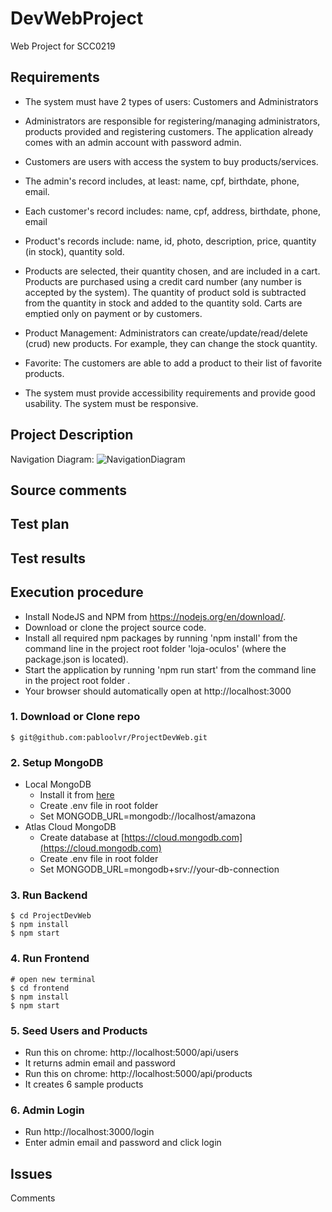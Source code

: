 # DevWebProject

Web Project for SCC0219

## Requirements
 - The system must have 2 types of users: Customers and Administrators
 - Administrators are responsible for registering/managing administrators, products provided and registering customers. The application already comes with an admin account with password admin.
 - Customers are users with access the system to buy products/services.

 - The admin's record includes, at least: name, cpf, birthdate, phone, email.

 - Each customer's record includes: name, cpf, address, birthdate, phone, email

 - Product's records include: name, id, photo, description, price, quantity (in stock), quantity sold.

 - Products are selected, their quantity chosen, and are included in a cart. Products are purchased using a credit card number (any number is accepted by the system). The quantity of product sold is subtracted from the quantity in stock and added to the quantity sold. Carts are emptied only on payment or by customers.

 - Product Management: Administrators can create/update/read/delete (crud) new products. For example, they can change the stock quantity.

 - Favorite: The customers are able to add a product to their list of favorite products.

 - The system must provide accessibility requirements and provide good usability. The system must be responsive.

## Project Description
Navigation Diagram:
![NavigationDiagram](https://user-images.githubusercontent.com/48020553/119233878-5461f780-bb01-11eb-8074-1bcd124773c3.jpg)
## Source comments
## Test plan
## Test results
## Execution procedure
 - Install NodeJS and NPM from https://nodejs.org/en/download/.
 - Download or clone the project source code.
 - Install all required npm packages by running 'npm install' from the command line in the project root folder 'loja-oculos' (where the package.json is located).
 - Start the application by running 'npm run start' from the command line in the project root folder .
 - Your browser should automatically open at http://localhost:3000

### 1. Download or Clone repo

```
$ git@github.com:pabloolvr/ProjectDevWeb.git
```

### 2. Setup MongoDB

- Local MongoDB
  - Install it from [here](https://www.mongodb.com/try/download/community)
  - Create .env file in root folder
  - Set MONGODB_URL=mongodb://localhost/amazona  
- Atlas Cloud MongoDB
  - Create database at [https://cloud.mongodb.com](https://cloud.mongodb.com)
  - Create .env file in root folder
  - Set MONGODB_URL=mongodb+srv://your-db-connection

### 3. Run Backend

```
$ cd ProjectDevWeb
$ npm install
$ npm start
```

### 4. Run Frontend

```
# open new terminal
$ cd frontend
$ npm install
$ npm start
```

### 5. Seed Users and Products

- Run this on chrome: http://localhost:5000/api/users
- It returns admin email and password
- Run this on chrome: http://localhost:5000/api/products
- It creates 6 sample products

### 6. Admin Login

- Run http://localhost:3000/login
- Enter admin email and password and click login
 
## Issues
 Comments
